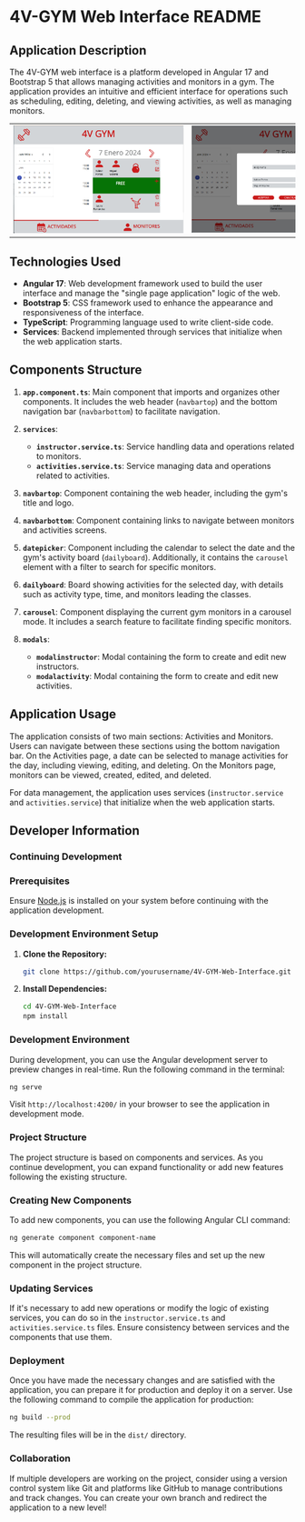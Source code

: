 # 4V-GYM Web Interface README

## Application Description

The 4V-GYM web interface is a platform developed in Angular 17 and Bootstrap 5 that allows managing activities and monitors in a gym. The application provides an intuitive and efficient interface for operations such as scheduling, editing, deleting, and viewing activities, as well as managing monitors.

<table>
  <tr>
    <td><img src="./4v-gym-app/src/assets/ss1.png" style="max-width: 300px;"></td>
    <td><img src="./4v-gym-app/src/assets/ss2.png" style="max-width: 300px;"></td>
    <td><img src="./4v-gym-app/src/assets/ss3.png" style="max-width: 300px;"></td>
    <td><img src="./4v-gym-app/src/assets/ss4.png" style="max-width: 300px;"></td>
  </tr>
</table>

## Technologies Used

- **Angular 17**: Web development framework used to build the user interface and manage the "single page application" logic of the web.
- **Bootstrap 5**: CSS framework used to enhance the appearance and responsiveness of the interface.
- **TypeScript**: Programming language used to write client-side code.
- **Services**: Backend implemented through services that initialize when the web application starts.

## Components Structure

1. **`app.component.ts`**: Main component that imports and organizes other components. It includes the web header (`navbartop`) and the bottom navigation bar (`navbarbottom`) to facilitate navigation.

2. **`services`**:
   - **`instructor.service.ts`**: Service handling data and operations related to monitors.
   - **`activities.service.ts`**: Service managing data and operations related to activities.

3. **`navbartop`**: Component containing the web header, including the gym's title and logo.

4. **`navbarbottom`**: Component containing links to navigate between monitors and activities screens.

5. **`datepicker`**: Component including the calendar to select the date and the gym's activity board (`dailyboard`). Additionally, it contains the `carousel` element with a filter to search for specific monitors.

6. **`dailyboard`**: Board showing activities for the selected day, with details such as activity type, time, and monitors leading the classes.

7. **`carousel`**: Component displaying the current gym monitors in a carousel mode. It includes a search feature to facilitate finding specific monitors.

8. **`modals`**:
   - **`modalinstructor`**: Modal containing the form to create and edit new instructors.
   - **`modalactivity`**: Modal containing the form to create and edit new activities.

## Application Usage

The application consists of two main sections: Activities and Monitors. Users can navigate between these sections using the bottom navigation bar. On the Activities page, a date can be selected to manage activities for the day, including viewing, editing, and deleting. On the Monitors page, monitors can be viewed, created, edited, and deleted.

For data management, the application uses services (`instructor.service` and `activities.service`) that initialize when the web application starts.

## Developer Information

### Continuing Development

### Prerequisites

Ensure [Node.js](https://nodejs.org/) is installed on your system before continuing with the application development.

### Development Environment Setup

1. **Clone the Repository:**
   ```bash
   git clone https://github.com/yourusername/4V-GYM-Web-Interface.git
   ```

2. **Install Dependencies:**
   ```bash
   cd 4V-GYM-Web-Interface
   npm install
   ```

### Development Environment

During development, you can use the Angular development server to preview changes in real-time. Run the following command in the terminal:

```bash
ng serve
```

Visit `http://localhost:4200/` in your browser to see the application in development mode.

### Project Structure

The project structure is based on components and services. As you continue development, you can expand functionality or add new features following the existing structure.

### Creating New Components

To add new components, you can use the following Angular CLI command:

```bash
ng generate component component-name
```

This will automatically create the necessary files and set up the new component in the project structure.

### Updating Services

If it's necessary to add new operations or modify the logic of existing services, you can do so in the `instructor.service.ts` and `activities.service.ts` files. Ensure consistency between services and the components that use them.

### Deployment

Once you have made the necessary changes and are satisfied with the application, you can prepare it for production and deploy it on a server. Use the following command to compile the application for production:

```bash
ng build --prod
```

The resulting files will be in the `dist/` directory.

### Collaboration

If multiple developers are working on the project, consider using a version control system like Git and platforms like GitHub to manage contributions and track changes. You can create your own branch and redirect the application to a new level!
